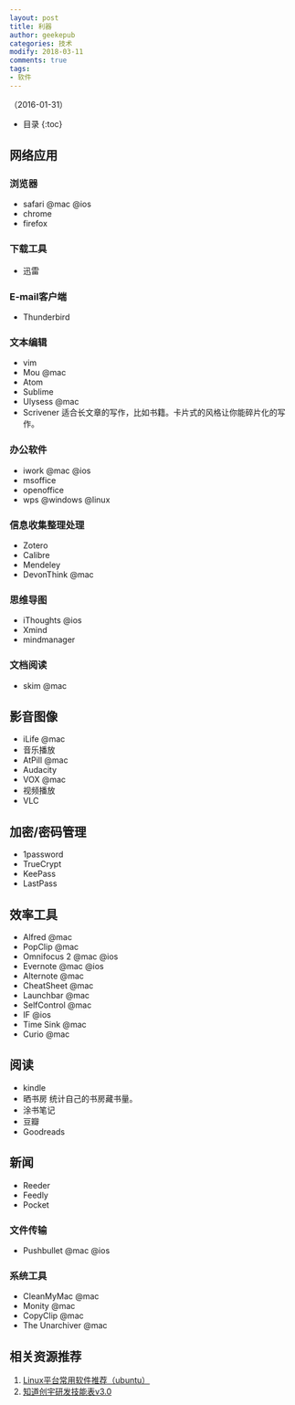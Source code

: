 ```yaml
---
layout: post
title: 利器
author: geekepub
categories: 技术
modify: 2018-03-11
comments: true
tags:
- 软件
---
```


（2016-01-31）

* 目录
{:toc}

## 网络应用

### 浏览器
- safari @mac @ios 
- chrome
- firefox

### 下载工具
- 迅雷

### E-mail客户端

- Thunderbird

### 文本编辑

- vim
- Mou @mac
- Atom
- Sublime 
- Ulysess @mac
- Scrivener 适合长文章的写作，比如书籍。卡片式的风格让你能碎片化的写作。

### 办公软件

- iwork @mac @ios
- msoffice
- openoffice
- wps @windows @linux

### 信息收集整理处理

- Zotero
- Calibre
- Mendeley
- DevonThink @mac


### 思维导图

- iThoughts @ios 
- Xmind
- mindmanager

### 文档阅读

- skim @mac

## 影音图像
- iLife @mac
- 音乐播放
- AtPill @mac
- Audacity
- VOX @mac
- 视频播放
- VLC

## 加密/密码管理

- 1password
- TrueCrypt
- KeePass
- LastPass

## 效率工具

- Alfred @mac
- PopClip @mac
- Omnifocus 2 @mac @ios
- Evernote @mac @ios
- Alternote @mac
- CheatSheet @mac
- Launchbar @mac 
- SelfControl @mac
- IF @ios
- Time Sink @mac
- Curio @mac

## 阅读

- kindle
- 晒书房 统计自己的书房藏书量。
- 涂书笔记
- 豆瓣
- Goodreads

## 新闻

- Reeder
- Feedly
- Pocket

### 文件传输

- Pushbullet @mac @ios

### 系统工具

- CleanMyMac @mac
- Monity @mac
- CopyClip @mac
- The Unarchiver @mac

## 相关资源推荐

1. [Linux平台常用软件推荐（ubuntu）](http://wiki.ubuntu.org.cn/Qref/Apps)
2. [知道创宇研发技能表v3.0](http://blog.knownsec.com/Knownsec_RD_Checklist/index.html)
